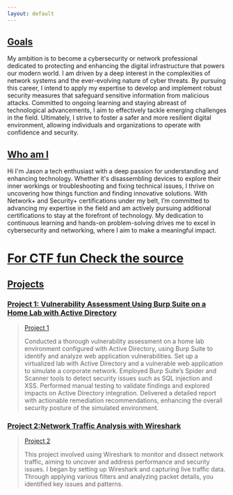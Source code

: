 ```yaml
---
layout: default
---
```




## <ins>Goals<ins>

My ambition is to become a cybersecurity or network professional dedicated to protecting and enhancing the digital infrastructure that powers our modern world. I am driven by a deep interest in the complexities of network systems and the ever-evolving nature of cyber threats. By pursuing this career, I intend to apply my expertise to develop and implement robust security measures that safeguard sensitive information from malicious attacks. Committed to ongoing learning and staying abreast of technological advancements, I aim to effectively tackle emerging challenges in the field. Ultimately, I strive to foster a safer and more resilient digital environment, allowing individuals and organizations to operate with confidence and security.

## <ins>Who am I<ins> 

Hi I'm Jason a tech enthusiast with a deep passion for understanding and enhancing technology. Whether it's disassembling devices to explore their inner workings or troubleshooting and fixing technical issues, I thrive on uncovering how things function and finding innovative solutions. With Network+ and Security+ certifications under my belt, I’m committed to advancing my expertise in the field and am actively pursuing additional certifications to stay at the forefront of technology. My dedication to continuous learning and hands-on problem-solving drives me to excel in cybersecurity and networking, where I aim to make a meaningful impact.

# <ins>For CTF fun Check the source <ins>
<!-- Okay so here we go on each page there will be a word commented out find them and visit the sub domain -->

## <ins>Projects<ins>
### <ins>Project 1: Vulnerability Assessment Using Burp Suite on a Home Lab with Active Directory<ins>  
>
>[Project 1](./Project1.html)
>
> Conducted a thorough vulnerability assessment on a home lab environment configured with Active Directory, using Burp Suite to identify and analyze web application vulnerabilities. Set up a virtualized lab with Active Directory and a vulnerable web application to simulate a corporate network. Employed Burp Suite’s Spider and Scanner tools to detect security issues such as SQL injection and XSS. Performed manual testing to validate findings and explored impacts on Active Directory integration. Delivered a detailed report with actionable remediation recommendations, enhancing the overall security posture of the simulated environment.


### <ins>Project 2:Network Traffic Analysis with Wireshark<ins>
>
>[Project 2](./Project2.html)
>
>This project involved using Wireshark to monitor and dissect network traffic, aiming to uncover and address performance and security issues. I began by setting up Wireshark and capturing live traffic data. Through applying various filters and analyzing packet details, you identified key issues and patterns.



>
>>
>>>
>>>>
>>>>>
>>>>>
